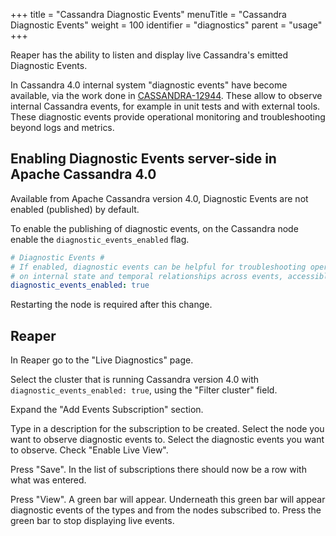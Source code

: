 +++
title = "Cassandra Diagnostic Events"
menuTitle = "Cassandra Diagnostic Events"
weight = 100
identifier = "diagnostics"
parent = "usage"
+++


Reaper has the ability to listen and display live Cassandra's emitted Diagnostic Events.

In Cassandra 4.0 internal system "diagnostic events" have become available, via the work done in [CASSANDRA-12944](https://issues.apache.org/jira/browse/CASSANDRA-12944). These allow to observe internal Cassandra events, for example in unit tests and with external tools. These diagnostic events provide operational monitoring and troubleshooting beyond logs and metrics.

## Enabling Diagnostic Events server-side in Apache Cassandra 4.0

Available from Apache Cassandra version 4.0, Diagnostic Events are not enabled (published) by default.

To enable the publishing of diagnostic events, on the Cassandra node enable the `diagnostic_events_enabled` flag.

```yaml
# Diagnostic Events #
# If enabled, diagnostic events can be helpful for troubleshooting operational issues. Emitted events contain details
# on internal state and temporal relationships across events, accessible by clients via JMX.
diagnostic_events_enabled: true
```

Restarting the node is required after this change.

## Reaper

In Reaper go to the "Live Diagnostics" page.

Select the cluster that is running Cassandra version 4.0 with `diagnostic_events_enabled: true`, using the "Filter cluster" field.

Expand the "Add Events Subscription" section.

Type in a description for the subscription to be created. Select the node you want to observe diagnostic events to. Select the diagnostic events you want to observe. Check "Enable Live View".

Press "Save". In the list of subscriptions there should now be a row with what was entered.

Press "View". A green bar will appear. Underneath this green bar will appear diagnostic events of the types and from the nodes subscribed to. Press the green bar to stop displaying live events.


